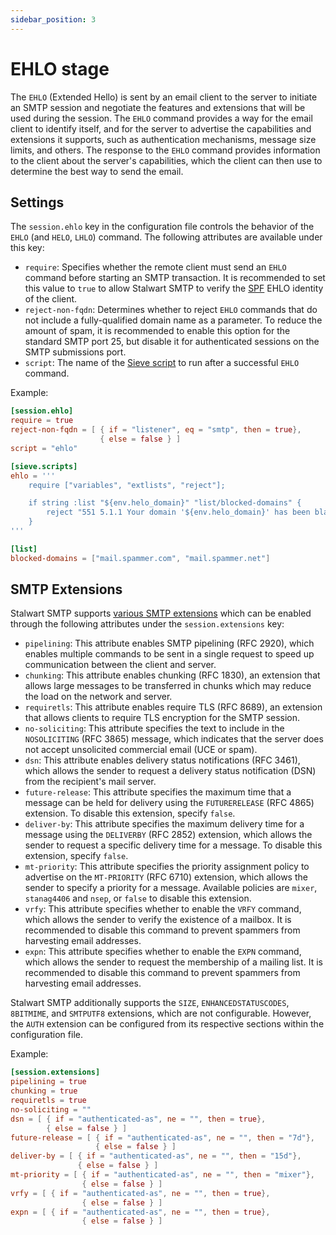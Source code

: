 ```yaml
---
sidebar_position: 3
---
```


# EHLO stage

The `EHLO` (Extended Hello) is sent by an email client to the server to initiate an SMTP session and negotiate the features and extensions that will be used during the session. The `EHLO` command provides a way for the email client to identify itself, and for the server to advertise the capabilities and extensions it supports, such as authentication mechanisms, message size limits, and others. The response to the `EHLO` command provides information to the client about the server's capabilities, which the client can then use to determine the best way to send the email.

## Settings

The `session.ehlo` key in the configuration file controls the behavior of the `EHLO` (and `HELO`, `LHLO`) command. The following attributes are available under this key:

- `require`: Specifies whether the remote client must send an `EHLO` command before starting an SMTP transaction. It is recommended to set this value to `true` to allow Stalwart SMTP to verify the [SPF](/docs/smtp/authentication/spf) EHLO identity of the client.
- `reject-non-fqdn`: Determines whether to reject `EHLO` commands that do not include a fully-qualified domain name as a parameter. To reduce the amount of spam, it is recommended to enable this option for the standard SMTP port 25, but disable it for authenticated sessions on the SMTP submissions port.
- `script`: The name of the [Sieve script](/docs/smtp/inbound/sieve) to run after a successful `EHLO` command.

Example:

```toml
[session.ehlo]
require = true
reject-non-fqdn = [ { if = "listener", eq = "smtp", then = true},
                    { else = false } ]
script = "ehlo"

[sieve.scripts]
ehlo = '''
    require ["variables", "extlists", "reject"];

    if string :list "${env.helo_domain}" "list/blocked-domains" {
        reject "551 5.1.1 Your domain '${env.helo_domain}' has been blacklisted.";
    }
'''

[list]
blocked-domains = ["mail.spammer.com", "mail.spammer.net"]
```

## SMTP Extensions

Stalwart SMTP supports [various SMTP extensions](/docs/development/rfc/#smtp-and-extensions) which can be enabled through the following attributes under the `session.extensions` key:

- `pipelining`: This attribute enables SMTP pipelining (RFC 2920), which enables multiple commands to be sent in a single request to speed up communication between the client and server.
- `chunking`: This attribute enables chunking (RFC 1830), an extension that allows large messages to be transferred in chunks which may reduce the load on the network and server.
- `requiretls`: This attribute enables require TLS (RFC 8689), an extension that allows clients to require TLS encryption for the SMTP session.
- `no-soliciting`: This attribute specifies the text to include in the `NOSOLICITING` (RFC 3865) message, which indicates that the server does not accept unsolicited commercial email (UCE or spam).
- `dsn`: This attribute enables delivery status notifications (RFC 3461), which allows the sender to request a delivery status notification (DSN) from the recipient's mail server.
- `future-release`: This attribute specifies the maximum time that a message can be held for delivery using the `FUTURERELEASE` (RFC 4865) extension. To disable this extension, specify `false`.
- `deliver-by`: This attribute specifies the maximum delivery time for a message using the `DELIVERBY` (RFC 2852) extension, which allows the sender to request a specific delivery time for a message. To disable this extension, specify `false`.
- `mt-priority`: This attribute specifies the priority assignment policy to advertise on the `MT-PRIORITY` (RFC 6710) extension, which allows the sender to specify a priority for a message. Available policies are `mixer`, `stanag4406` and `nsep`, or `false` to disable this extension.
- `vrfy`: This attribute specifies whether to enable the `VRFY` command, which allows the sender to verify the existence of a mailbox. It is recommended to disable this command to prevent spammers from harvesting email addresses.
- `expn`: This attribute specifies whether to enable the `EXPN` command, which allows the sender to request the membership of a mailing list. It is recommended to disable this command to prevent spammers from harvesting email addresses.

Stalwart SMTP additionally supports the `SIZE`, `ENHANCEDSTATUSCODES`, `8BITMIME`, and `SMTPUTF8` extensions, which are not configurable. However, the `AUTH` extension can be configured from its respective sections within the configuration file.

Example:

```toml
[session.extensions]
pipelining = true
chunking = true
requiretls = true
no-soliciting = ""
dsn = [ { if = "authenticated-as", ne = "", then = true},
        { else = false } ]
future-release = [ { if = "authenticated-as", ne = "", then = "7d"},
                   { else = false } ]
deliver-by = [ { if = "authenticated-as", ne = "", then = "15d"},
               { else = false } ]
mt-priority = [ { if = "authenticated-as", ne = "", then = "mixer"},
                { else = false } ]
vrfy = [ { if = "authenticated-as", ne = "", then = true},
                { else = false } ]
expn = [ { if = "authenticated-as", ne = "", then = true},
                { else = false } ]                
```
